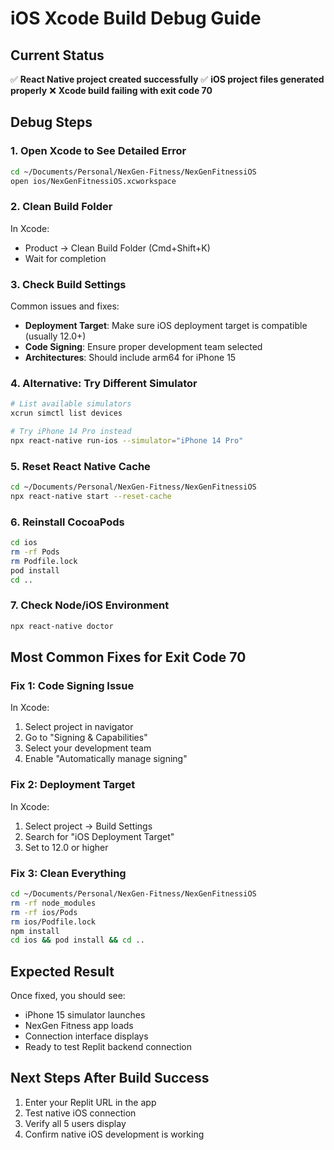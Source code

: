 # iOS Xcode Build Debug Guide

## Current Status
✅ **React Native project created successfully**
✅ **iOS project files generated properly**
❌ **Xcode build failing with exit code 70**

## Debug Steps

### 1. Open Xcode to See Detailed Error
```bash
cd ~/Documents/Personal/NexGen-Fitness/NexGenFitnessiOS
open ios/NexGenFitnessiOS.xcworkspace
```

### 2. Clean Build Folder
In Xcode:
- Product → Clean Build Folder (Cmd+Shift+K)
- Wait for completion

### 3. Check Build Settings
Common issues and fixes:
- **Deployment Target**: Make sure iOS deployment target is compatible (usually 12.0+)
- **Code Signing**: Ensure proper development team selected
- **Architectures**: Should include arm64 for iPhone 15

### 4. Alternative: Try Different Simulator
```bash
# List available simulators
xcrun simctl list devices

# Try iPhone 14 Pro instead
npx react-native run-ios --simulator="iPhone 14 Pro"
```

### 5. Reset React Native Cache
```bash
cd ~/Documents/Personal/NexGen-Fitness/NexGenFitnessiOS
npx react-native start --reset-cache
```

### 6. Reinstall CocoaPods
```bash
cd ios
rm -rf Pods
rm Podfile.lock
pod install
cd ..
```

### 7. Check Node/iOS Environment
```bash
npx react-native doctor
```

## Most Common Fixes for Exit Code 70

### Fix 1: Code Signing Issue
In Xcode:
1. Select project in navigator
2. Go to "Signing & Capabilities"
3. Select your development team
4. Enable "Automatically manage signing"

### Fix 2: Deployment Target
In Xcode:
1. Select project → Build Settings
2. Search for "iOS Deployment Target"
3. Set to 12.0 or higher

### Fix 3: Clean Everything
```bash
cd ~/Documents/Personal/NexGen-Fitness/NexGenFitnessiOS
rm -rf node_modules
rm -rf ios/Pods
rm ios/Podfile.lock
npm install
cd ios && pod install && cd ..
```

## Expected Result
Once fixed, you should see:
- iPhone 15 simulator launches
- NexGen Fitness app loads
- Connection interface displays
- Ready to test Replit backend connection

## Next Steps After Build Success
1. Enter your Replit URL in the app
2. Test native iOS connection
3. Verify all 5 users display
4. Confirm native iOS development is working